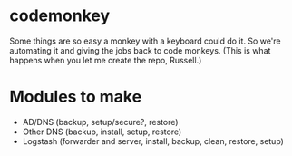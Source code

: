 # codemonkey
Some things are so easy a monkey with a keyboard could do it. So we're automating it and giving the jobs back to code monkeys.
(This is what happens when you let me create the repo, Russell.)

# Modules to make
- AD/DNS (backup, setup/secure?, restore)
- Other DNS (backup, install, setup, restore)
- Logstash (forwarder and server, install, backup, clean, restore, setup)

